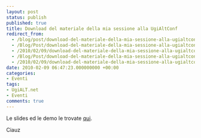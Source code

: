 ```yaml
---
layout: post
status: publish
published: true
title: Download del materiale della mia sessione alla UgiAltConf
redirect_from: 
  - /blog/post/download-del-materiale-della-mia-sessione-alla-ugialtconf/
  - /Blog/Post/download-del-materiale-della-mia-sessione-alla-ugialtconf/
  - /2010/02/09/download-del-materiale-della-mia-sessione-alla-ugialtconf/
  - /Blog/Post/download-del-materiale-della-mia-sessione-alla-ugialtconf
  - /2010/02/09/download-del-materiale-della-mia-sessione-alla-ugialtconf
date: 2010-02-09 06:47:23.000000000 +00:00
categories:
- Eventi
tags:
- UgiALT.net
- Eventi
comments: true
---
```

<p>
	Le slides ed le demo le trovate <a href="http://imperugo.tostring.it/Content/Uploaded/image/imperugo/ead0a186-d543-4419-a051-58b92e802aff.zip">qui</a>.</p>
<p>
	Ciauz</p>
